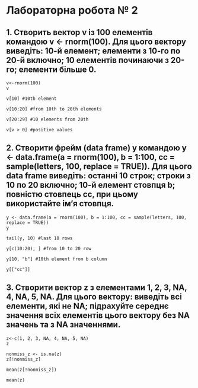 # Лабораторна робота № 2

## 1. Створить вектор v із 100 елементів командою v <- rnorm(100). Для цього вектору виведіть: 10-й елемент; елементи з 10-го по 20-й включно; 10 елементів починаючи з 20-го; елементи більше 0.

```{R}
v<-rnorm(100)
v

v[10] #10th element

v[10:20] #from 10th to 20th elements

v[20:29] #10 elements from 20th

v[v > 0] #positive values

```

## 2. Створити фрейм (data frame) y командою y <- data.frame(a = rnorm(100), b = 1:100, cc = sample(letters, 100, replace = TRUE)). Для цього data frame виведіть: останні 10 строк; строки з 10 по 20 включно; 10-й елемент стовпця b; повністю стовпець cc, при цьому використайте ім’я стовпця.

```{R}
y <- data.frame(a = rnorm(100), b = 1:100, cc = sample(letters, 100, replace = TRUE))
y

tail(y, 10) #last 10 rows

y[c(10:20), ] #from 10 to 20 row

y[10, "b"] #10th element from b column

y[["cc"]] 
```

## 3. Створити вектор z з елементами 1, 2, 3, NA, 4, NA, 5, NA. Для цього вектору: виведіть всі елементи, які не NA; підрахуйте середнє значення всіх елементів цього вектору без NA значень та з NA значеннями.

```{R}
z<-c(1, 2, 3, NA, 4, NA, 5, NA)
z
 
nonmiss_z <- is.na(z)
z[!nonmiss_z]

mean(z[!nonmiss_z])

mean(z)
 ```